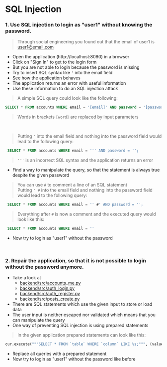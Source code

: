 # SQL Injection

### 1. Use SQL injection to login as "user1" without knowing the password.
> Through social engineering you found out that the email of user1 is user1@email.com
- Open the application (http://localhost:8080) in a browser
- Click on "Sign In" to get to the login form
- But you are not able to login because the password is missing
- Try to insert SQL syntax like `'` into the email field
- See how the application behaves
- The application returns an error with useful information
- Use these information to do an SQL injection attack
> A simple SQL query could look like the following:
```sql
SELECT * FROM accounts WHERE email = '[email]' AND password = '[password]';
```
> Words in brackets `[word]` are replaced by input parameters 
<br/>

> Putting `'` into the email field and nothing into the password field would lead to the following query:
```sql
 SELECT * FROM accounts WHERE email = ''' AND password = '';
```
> `'''` is an incorrect SQL syntax and the application returns an error
- Find a way to manipulate the query, so that the statement is always true despite the given password
> You can use `#` to comment a line of an SQL statement <br/>
> Putting `' #` into the email field and nothing into the password field would lead to the following query:
```sql
 SELECT * FROM accounts WHERE email = '' #' AND password = '';
```
> Everything after `#` is now a comment and the executed query would look like this:
```sql
 SELECT * FROM accounts WHERE email = ''
```

- Now try to login as "user1" without the password

<br/>

### 2. Repair the application, so that it is not possible to login without the password anymore.

- Take a look at 
    - [backend/src/accounts_me.py](../backend/src/accounts_me.py)
    - [backend/src/auth_login.py](../backend/src/auth_login.py)
    - [backend/src/auth_register.py](../backend/src/auth_register.py)
    - [backend/src/posts_create.py](../backend/src/posts_create.py)
- There are SQL statements which use the given input to store or load data
- The user input is neither escaped nor validated which means that you can manipulate the query
- One way of preventing SQL injection is using prepared statements
> In the given application prepared statements can look like this:
```python
cur.execute("""SELECT * FROM `table` WHERE `column` LIKE %s;""", (value,))
```

- Replace all queries with a prepared statement 
- Now try to login as "user1" without the password like before